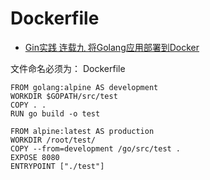 # Dockerfile

- [Gin实践 连载九 将Golang应用部署到Docker](https://segmentfault.com/a/1190000013960558)

文件命名必须为： Dockerfile

```
FROM golang:alpine AS development
WORKDIR $GOPATH/src/test
COPY . .
RUN go build -o test

FROM alpine:latest AS production
WORKDIR /root/test/
COPY --from=development /go/src/test .
EXPOSE 8080
ENTRYPOINT ["./test"]
```